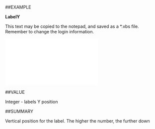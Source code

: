 
##EXAMPLE

**LabelY**

This text may be copied to the notepad, and saved as a *.vbs file. Remember to change the login information.

![](..\..\Examples\vbs\SOUdefField.LabelY.vbs.txt)


##VALUE

Integer - labels Y position


##SUMMARY

Vertical position for the label. The higher the number, the further down

